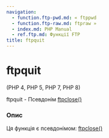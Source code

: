 ```yaml
---
navigation:
  - function.ftp-pwd.md: « ftppwd
  - function.ftp-raw.md: ftpraw »
  - index.md: PHP Manual
  - ref.ftp.md: Функції FTP
title: ftpquit
---
```

# ftpquit

(PHP 4, PHP 5, PHP 7, PHP 8)

ftpquit - Псевдонім [ftpclose()](function.ftp-close.md)

### Опис

Ця функція є псевдонімом: [ftpclose()](function.ftp-close.md)
